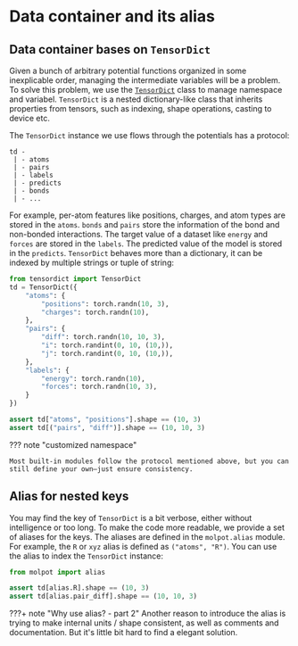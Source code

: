 # Data container and its alias

## Data container bases on `TensorDict`

Given a bunch of arbitrary potential functions organized in some inexplicable order, managing the intermediate variables will be a problem. To solve this problem, we use the [`TensorDict`](https://pytorch.org/tensordict/stable/index.html) class to manage namespace and variabel. `TensorDict` is a nested dictionary-like class that inherits properties from tensors, such as indexing, shape operations, casting to device etc.

The `TensorDict` instance we use flows through the potentials has a protocol:

```
td - 
 | - atoms
 | - pairs
 | - labels
 | - predicts
 | - bonds
 | - ...
```
For example, per-atom features like positions, charges, and atom types are stored in the `atoms`. `bonds` and `pairs` store the information of the bond and non-bonded interactions. The target value of a dataset like `energy` and `forces` are stored in the `labels`. The predicted value of the model is stored in the `predicts`. `TensorDict` behaves more than a dictionary, it can be indexed by multiple strings or tuple of string: 

``` py
from tensordict import TensorDict
td = TensorDict({
    "atoms": {
        "positions": torch.randn(10, 3),
        "charges": torch.randn(10),
    },
    "pairs": {
        "diff": torch.randn(10, 10, 3),
        "i": torch.randint(0, 10, (10,)),
        "j": torch.randint(0, 10, (10,)),
    },
    "labels": {
        "energy": torch.randn(10),
        "forces": torch.randn(10, 3),
    }
})

assert td["atoms", "positions"].shape == (10, 3)
assert td[("pairs", "diff")].shape == (10, 10, 3)

```

??? note "customized namespace"

    Most built-in modules follow the protocol mentioned above, but you can still define your own—just ensure consistency.

## Alias for nested keys

You may find the key of `TensorDict` is a bit verbose, either without intelligence or too long. To make the code more readable, we provide a set of aliases for the keys. The aliases are defined in the `molpot.alias` module. For example, the `R` or `xyz` alias is defined as `("atoms", "R")`. You can use the alias to index the `TensorDict` instance:

``` py
from molpot import alias

assert td[alias.R].shape == (10, 3)
assert td[alias.pair_diff].shape == (10, 10, 3)
```
???+ note "Why use alias? - part 2"
    Another reason to introduce the alias is trying to make internal units / shape consistent, as well as comments and documentation. But it's little bit hard to find a elegant solution. 
